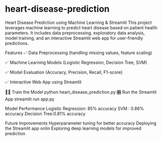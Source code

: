 # heart-disease-prediction
Heart Disease Prediction using Machine Learning & Streamlit
This project leverages machine learning to predict heart disease based on patient health parameters. It includes data preprocessing, exploratory data analysis, model training, and an interactive Streamlit web app for user-friendly predictions.

Features
✅ Data Preprocessing (handling missing values, feature scaling)

✅ Machine Learning Models (Logistic Regression, Decision Tree, SVM)

✅ Model Evaluation (Accuracy, Precision, Recall, F1-score)

✅ Interactive Web App using Streamlit

🏋️‍♂️ Train the Model
   python heart_disease_prediction.py
🎛️ Run the Streamlit App
   streamlit run app.py

Model Performance
   Logistic Regression: 85% accuracy
   SVM : 0.86% accuracy
   Decision Tree:0.81% accuracy
   
Future Improvements
   Hyperparameter tuning for better accuracy
   Deploying the Streamlit app onlin
   Exploring deep learning models for improved prediction

